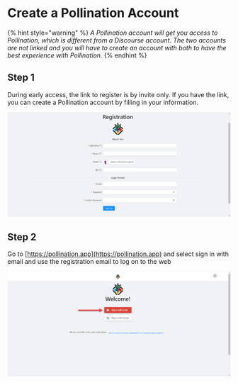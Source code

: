 # Create a Pollination Account

{% hint style="warning" %}
_A Pollination account will get you access to Pollination, which is different from a Discourse account. The two accounts are not linked and you will have to create an account with both to have the best experience with Pollination._
{% endhint %}

## Step 1

During early access, the link to register is by invite only. If you have the link, you can create a Pollination account by filling in your information. 

![](../.gitbook/assets/image%20%2815%29.png)

## Step 2

Go to [https://pollination.app](https://pollination.app) and select sign in with email and use the registration email to log on to the web 

![](../.gitbook/assets/image%20%281%29.png)




